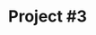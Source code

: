 ---
title: "Project #3"
description: ""
order: 3
featured: false

image: #/assets/images/
image-caption: ""
summary-description: ""
summary-company: ""
summary-role: ""
summary-tools: ""
---